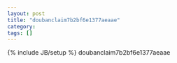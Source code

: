 ```yaml
---
layout: post
title: "doubanclaim7b2bf6e1377aeaae"
category:
tags: []
---
```

{% include JB/setup %}
doubanclaim7b2bf6e1377aeaae
